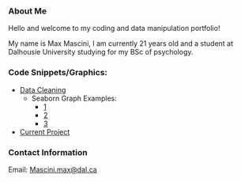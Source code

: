 
### About Me
Hello and welcome to my coding and data manipulation portfolio!

My name is Max Mascini, I am currently 21 years old and a student at Dalhousie University studying for my BSc of psychology.

### Code Snippets/Graphics:
- [Data Cleaning](Data_cleaning.md)
  - Seaborn Graph Examples:
    - [1](Bias_RTs.png)
    - [2](Error-rates.png)
    - [3](RT-distribution.png)
- [Current Project](https://github.com/Skr0ut/3131-3505-Data)


### Contact Information
Email: [Mascini.max@dal.ca](mailto:mascini.max@dal.ca)
